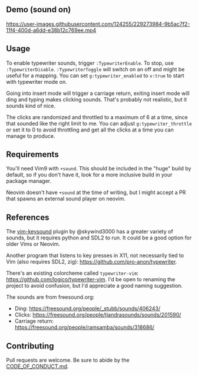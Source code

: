 ## Demo (sound on)

https://user-images.githubusercontent.com/124255/229273984-9b5ac7f2-11f4-400d-a6dd-e38b12c769ee.mp4

## Usage

To enable typewriter sounds, trigger `:TypewriterEnable`. To stop, use `:TypewriterDisable`. `:TypewriterToggle` will switch on an off and might be useful for a mapping. You can set `g:typewriter_enabled` to `v:true` to start with typewriter mode on.

Going into insert mode will trigger a carriage return, exiting insert mode will ding and typing makes clicking sounds. That's probably not realistic, but it sounds kind of nice.

The clicks are randomized and throttled to a maximum of 6 at a time, since that sounded like the right limit to me. You can adjust `g:typewriter_throttle` or set it to 0 to avoid throttling and get all the clicks at a time you can manage to produce.

## Requirements

You'll need Vim9 with `+sound`. This should be included in the "huge" build by default, so if you don't have it, look for a more inclusive build in your package manager.

Neovim doesn't have `+sound` at the time of writing, but I might accept a PR that spawns an external sound player on neovim.

## References

The [vim-keysound](https://github.com/skywind3000/vim-keysound) plugin by @skywind3000 has a greater variety of sounds, but it requires python and SDL2 to run. It could be a good option for older Vims or Neovim.

Another program that listens to key presses in X11, not necessarily tied to Vim (also requires SDL2, zig): <https://github.com/pro-anon/typewriter>.

There's an existing colorcheme called `typewriter-vim`: <https://github.com/logico/typewriter-vim>. I'd be open to renaming the project to avoid confusion, but I'd appreciate a good naming suggestion.

The sounds are from freesound.org:

- Ding: <https://freesound.org/people/_stubb/sounds/406243/>
- Clicks: <https://freesound.org/people/tjandrasounds/sounds/201590/>
- Carriage return: <https://freesound.org/people/ramsamba/sounds/318686/>

## Contributing

Pull requests are welcome. Be sure to abide by the [CODE_OF_CONDUCT.md](https://github.com/AndrewRadev/typewriter.vim/blob/master/CODE_OF_CONDUCT.md).

